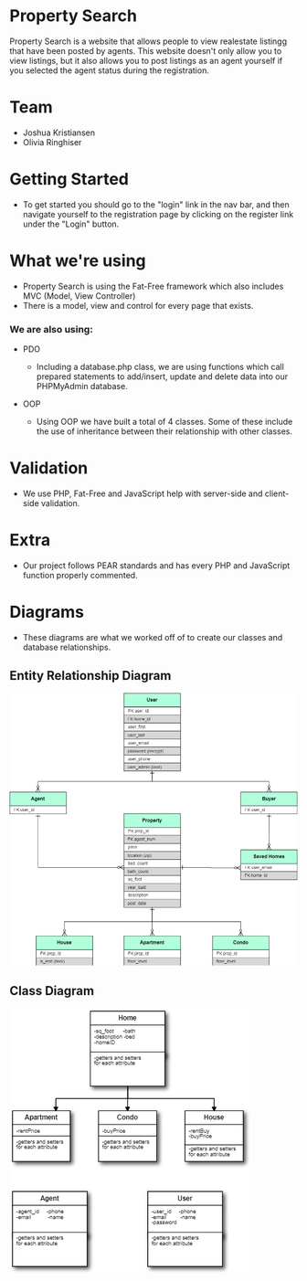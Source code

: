 # Property Search
Property Search is a website that allows people to view realestate listingg that have been posted by agents. This website doesn't only allow you to view listings, but it also allows you to post listings as an agent yourself if you selected the agent status during the registration.

# Team
* Joshua Kristiansen
* Olivia Ringhiser

# Getting Started
* To get started you should go to the "login" link in the nav bar, and then navigate yourself to the registration page by clicking on the register link under the "Login" button.

# What we're using
* Property Search is using the Fat-Free framework which also includes MVC (Model, View Controller)
* There is a model, view and control for every page that exists.

### We are also using:
* PDO
  * Including a database.php class, we are using functions which call prepared statements to add/insert, update and delete data into our PHPMyAdmin database.

* OOP
  * Using OOP we have built a total of 4 classes.
Some of these include the use of inheritance between their relationship with other classes.

# Validation
* We use PHP, Fat-Free and JavaScript help with server-side and client-side validation.

# Extra
* Our project follows PEAR standards and has every PHP and JavaScript function properly commented.

# Diagrams
* These diagrams are what we worked off of to create our classes and database relationships.

## Entity Relationship Diagram
![](Diagrams/Entity%20Relationship%20Diagram.png)

## Class Diagram
![](Diagrams/Class%20Diagram.png)
